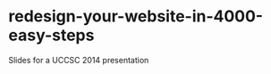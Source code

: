 redesign-your-website-in-4000-easy-steps
========================================

Slides for a UCCSC 2014 presentation
